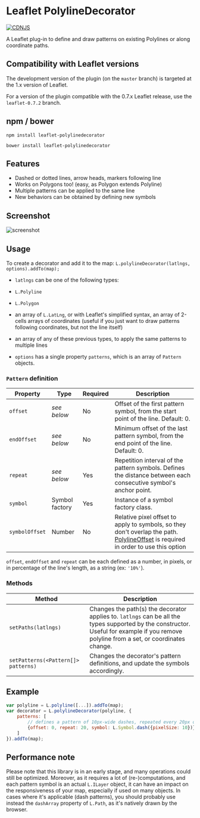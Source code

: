 # Leaflet PolylineDecorator

[![CDNJS](https://img.shields.io/cdnjs/v/leaflet-polylinedecorator.svg)](https://cdnjs.com/libraries/leaflet-polylinedecorator)

A Leaflet plug-in to define and draw patterns on existing Polylines or along coordinate paths.

## Compatibility with Leaflet versions

The development version of the plugin (on the `master` branch) is targeted at the 1.x version of Leaflet.

For a version of the plugin compatible with the 0.7.x Leaflet release, use the `leaflet-0.7.2` branch.

## npm / bower

```
npm install leaflet-polylinedecorator
```

```
bower install leaflet-polylinedecorator
```

## Features

* Dashed or dotted lines, arrow heads, markers following line
* Works on Polygons too! (easy, as Polygon extends Polyline)
* Multiple patterns can be applied to the same line
* New behaviors can be obtained by defining new symbols

## Screenshot

![screenshot](https://raw.github.com/bbecquet/Leaflet.PolylineDecorator/master/screenshot.png "Screenshot showing different applications of the library")

## Usage

To create a decorator and add it to the map: `L.polylineDecorator(latlngs, options).addTo(map);`

* `latlngs` can be one of the following types:

 * `L.Polyline`
 * `L.Polygon`
 * an array of `L.LatLng`, or with Leaflet's simplified syntax, an array of 2-cells arrays of coordinates (useful if you just want to draw patterns following coordinates, but not the line itself)
 * an array of any of these previous types, to apply the same patterns to multiple lines

* `options` has a single property `patterns`, which is an array of `Pattern` objects.

### `Pattern` definition

Property | Type | Required | Description
--- | --- | --- | ---
`offset`| *see below* | No | Offset of the first pattern symbol, from the start point of the line. Default: 0.
`endOffset`| *see below* | No | Minimum offset of the last pattern symbol, from the end point of the line. Default: 0.
`repeat`| *see below* | Yes | Repetition interval of the pattern symbols. Defines the distance between each consecutive symbol's anchor point.
`symbol`| Symbol factory | Yes | Instance of a symbol factory class.
`symbolOffset`| Number | No | Relative pixel offset to apply to symbols, so they don't overlap the path. [PolylineOffset](https://github.com/bbecquet/Leaflet.PolylineOffset) is required in order to use this option

`offset`, `endOffset` and `repeat` can be each defined as a number, in pixels, or in percentage of the line's length, as a string (ex: `'10%'`).

### Methods

Method | Description
--- | ---
`setPaths(latlngs)` | Changes the path(s) the decorator applies to. `latlngs` can be all the types supported by the constructor. Useful for example if you remove polyline from a set, or coordinates change.
`setPatterns(<Pattern[]> patterns)` | Changes the decorator's pattern definitions, and update the symbols accordingly.

## Example

```javascript
var polyline = L.polyline([...]).addTo(map);
var decorator = L.polylineDecorator(polyline, {
    patterns: [
        // defines a pattern of 10px-wide dashes, repeated every 20px on the line
        {offset: 0, repeat: 20, symbol: L.Symbol.dash({pixelSize: 10})}
    ]
}).addTo(map);
```

## Performance note

Please note that this library is in an early stage, and many operations could still be optimized.
Moreover, as it requires a lot of (re-)computations, and each pattern symbol is an actual `L.ILayer` object, it can have an impact on the responsiveness of your map, especially if used on many objects.
In cases where it's applicable (dash patterns), you should probably use instead the `dashArray` property of `L.Path`, as it's natively drawn by the browser.
